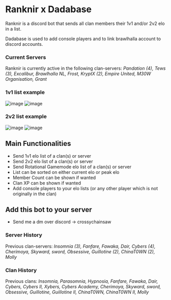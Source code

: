 # Ranknir x Dadabase
Ranknir is a discord bot that sends all clan members their 1v1 and/or 2v2 elo in a list. 

Dadabase is used to add console players and to link brawlhalla account to discord accounts.

### Current Servers
Ranknir is currently active in the following clan-servers: *Pandation (4), Tews (3), Excalibur, Brawlhalla NL, Frost, KryptX (2), Empire United, M30W Organisation, Grant*

### 1v1 list example

![image](https://user-images.githubusercontent.com/74303221/200958039-ef5eeaf0-f034-4fc0-a5ac-6d585468ec7f.png)
![image](https://user-images.githubusercontent.com/74303221/200958471-a685f19a-97c1-47d6-8d25-b8a908dfda4d.png)

### 2v2 list example

![image](https://user-images.githubusercontent.com/74303221/200958576-e0c3bdc4-058d-4864-94ec-0813d55af4e0.png)
![image](https://user-images.githubusercontent.com/74303221/200958738-2e744e83-6c8f-42db-a11d-2593ec63a3ac.png)

## Main Functionalities
- Send 1v1 elo list of a clan(s) or server
- Send 2v2 elo list of a clan(s) or server
- Send Rotational Gamemode elo list of a clan(s) or server
- List can be sorted on either current elo or peak elo
- Member Count can be shown if wanted
- Clan XP can be shown if wanted
- Add console players to your elo lists (or any other player which is not originally in the clan)

## Add this bot to your server
- Send me a dm over discord -> crossychainsaw

### Server History
Previous clan-servers: *Insomnia (3), Fanfare, Fawaka, Dair, Cybers (4), Cherimoya, Skyward, sword, Obsessive, GuiIIotine (2), ChinaT0WN (2), Molly*

### Clan History
Previous clans: *lnsomnia, Parasomnia, Hypnosia, Fanfare, Fawaka, Dair, Cybers, Cybers II, Xybers, Cybers Academy, Cherimoya, Skyward, sword, Obsessive, GuiIIotine, GuiIIotine II, ChinaT0WN, ChinaT0WN II, Molly*

